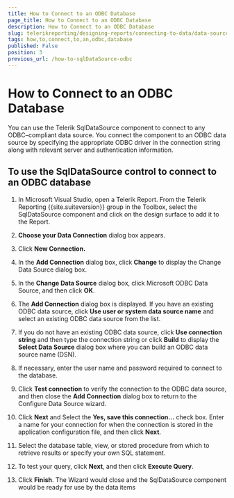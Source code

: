 ```yaml
---
title: How to Connect to an ODBC Database
page_title: How to Connect to an ODBC Database 
description: How to Connect to an ODBC Database
slug: telerikreporting/designing-reports/connecting-to-data/data-source-components/sqldatasource-component/-how-to/how-to-connect-to-an-odbc-database
tags: how,to,connect,to,an,odbc,database
published: False
position: 3
previous_url: /how-to-sqlDataSource-odbc
---
```


# How to Connect to an ODBC Database



You can use the Telerik SqlDataSource component to connect to any        ODBC–compliant data source. You connect the component to an ODBC data        source by specifying the appropriate ODBC driver in the connection string        along with relevant server and authentication information.

## To use the SqlDataSource control to connect to an ODBC database

1. In Microsoft Visual Studio, open a Telerik Report. From the              Telerik Reporting {{site.suiteversion}} group in the Toolbox, select the              SqlDataSource component and click on the design surface to add it              to the Report.

1. __Choose your Data Connection__ dialog box              appears.

1. Click __New Connection.__ 

1. In the __Add Connection__ dialog box,              click __Change__ to display the Change Data Source dialog box.

1. In the __Change Data Source__ dialog box,              click Microsoft ODBC Data Source, and then click __OK__.

1. The __Add Connection__ dialog box is displayed.             If you have an existing ODBC data source, click __Use user or system data source name__ and select an existing ODBC data source from the list.

1. If you do not have an existing ODBC data source, click __Use connection string__ and then type the connection string              or click __Build__ to display the              __Select Data Source__ dialog box where you can build an             ODBC data source name (DSN).

1. If necessary, enter the user name and password required to              connect to the database.

1. Click __Test connection__ to verify the connection to the ODBC data             source, and then close the __Add Connection__ dialog box to return to the             Configure Data Source wizard.

1. Click __Next__ and Select the __Yes, save this connection…__ check box. Enter a name for your connection for when the connection is stored              in the application configuration file, and then click __Next__.

1. Select the database table, view, or stored procedure from which             to retrieve results or specify your own SQL statement.

1. To test your query, click __Next__, and              then click __Execute Query__.

1. Click __Finish__. The Wizard would close              and the SqlDataSource component would be ready for use by the data items



